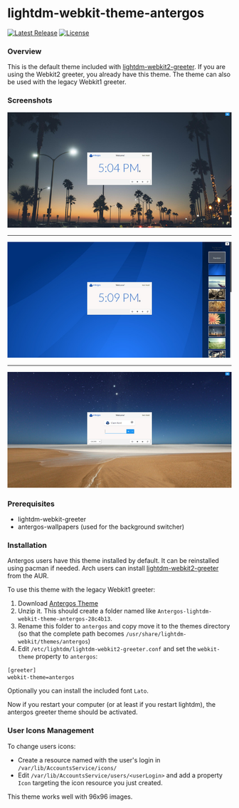 # lightdm-webkit-theme-antergos
[![Latest Release](https://img.shields.io/github/release/Antergos/lightdm-webkit2-greeter.svg)](https://github.com/Antergos/lightdm-webkit2-greeter/releases/tag/0.2.3) [![License](https://img.shields.io/badge/license-GPLv3-blue.svg)](https://github.com/Antergos/lightdm-webkit2-greeter/blob/master/LICENSE)


### Overview

This is the default theme included with [lightdm-webkit2-greeter](http://github.com/Antergos/lightdm-webkit2-greeter). If you are using the Webkit2 greeter, you already have this theme. The theme can also be used with the legacy Webkit1 greeter.

### Screenshots
<img src="img/screenshot1.jpg" alt="screenshot1" />
<hr/>
<img src="img/screenshot2.jpg" alt="screenshot2" />
<hr/>
<img src="img/screenshot3.jpg" alt="screenshot3" />

### Prerequisites
* lightdm-webkit-greeter
* antergos-wallpapers (used for the background switcher)

### Installation
Antergos users have this theme installed by default. It can be reinstalled using pacman if needed. Arch users can install [lightdm-webkit2-greeter](https://aur.archlinux.org/packages/lightdm-webkit2-greeter/) from the AUR.

To use this theme with the legacy Webkit1 greeter:

1. Download [Antergos Theme](https://github.com/Antergos/lightdm-webkit-theme-antergos/zipball/master)
2. Unzip it. This should create a folder named like `Antergos-lightdm-webkit-theme-antergos-28c4b13`.
3. Rename this folder to `antergos` and copy move it to the themes directory (so that the complete path becomes `/usr/share/lightdm-webkit/themes/antergos`)
4. Edit  `/etc/lightdm/lightdm-webkit2-greeter.conf` and set the `webkit-theme` property to `antergos`:

```
[greeter]
webkit-theme=antergos

```

Optionally you can install the included font `Lato`.

Now if you restart your computer (or at least if you restart lightdm), the antergos greeter theme should be activated. 


### User Icons Management

To change users icons:

* Create a resource named with the user's login in `/var/lib/AccountsService/icons/`
* Edit `/var/lib/AccountsService/users/<userLogin>` and add a property `Icon` targeting the icon resource you just created.

This theme works well with 96x96 images.

